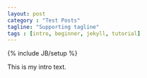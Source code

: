 ```yaml
---
layout: post
category : "Test Posts"
tagline: "Supporting tagline"
tags : [intro, beginner, jekyll, tutorial]
---
```

{% include JB/setup %}

This is my intro text.
